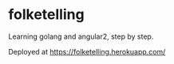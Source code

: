 
# folketelling

Learning golang and angular2, step by step.

Deployed at https://folketelling.herokuapp.com/
